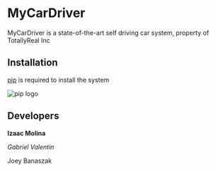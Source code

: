 # MyCarDriver

MyCarDriver is a state-of-the-art self driving car system, property of TotallyReal Inc

## Installation

[pip](https://pypi.org/project/pip/) is required to install the system

![pip logo](https://pypi.org/static/images/logo-small.95de8436.svg)
## Developers
**Izaac Molina**

*Gabriel Valentin*

Joey Banaszak
